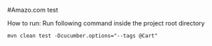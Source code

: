 #Amazo.com test

How to run:
Run following command inside the project root directory

```mvn clean test -Dcucumber.options="--tags @Cart"```
